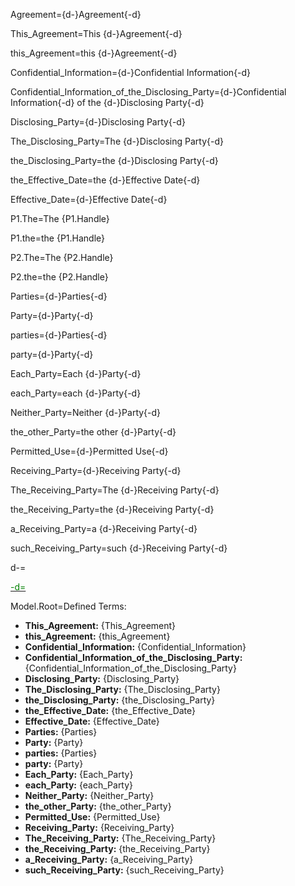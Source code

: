 Agreement={d-}Agreement{-d}

This_Agreement=This {d-}Agreement{-d}

this_Agreement=this {d-}Agreement{-d}

Confidential_Information={d-}Confidential Information{-d}

Confidential_Information_of_the_Disclosing_Party={d-}Confidential Information{-d} of the {d-}Disclosing Party{-d}

Disclosing_Party={d-}Disclosing Party{-d}

The_Disclosing_Party=The {d-}Disclosing Party{-d}

the_Disclosing_Party=the {d-}Disclosing Party{-d}

the_Effective_Date=the {d-}Effective Date{-d}

Effective_Date={d-}Effective Date{-d}

P1.The=The {P1.Handle}

P1.the=the {P1.Handle}

P2.The=The {P2.Handle}

P2.the=the {P2.Handle}

Parties={d-}Parties{-d}

Party={d-}Party{-d}

parties={d-}Parties{-d}

party={d-}Party{-d}

Each_Party=Each {d-}Party{-d}

each_Party=each {d-}Party{-d}

Neither_Party=Neither {d-}Party{-d}

the_other_Party=the other {d-}Party{-d}

Permitted_Use={d-}Permitted Use{-d}

Receiving_Party={d-}Receiving Party{-d}

The_Receiving_Party=The {d-}Receiving Party{-d}

the_Receiving_Party=the {d-}Receiving Party{-d}

a_Receiving_Party=a {d-}Receiving Party{-d}

such_Receiving_Party=such {d-}Receiving Party{-d}

d-=<a href="https://github.com/CommonAccord/Org/blob/master/Doc/02/Sec/DT_NDA.01.md"><font color="green">

-d=</font></a>

Model.Root=Defined Terms: <ul><li><b>This_Agreement:</b> {This_Agreement}<li><b>this_Agreement:</b> {this_Agreement}<li><b>Confidential_Information:</b> {Confidential_Information}<li><b>Confidential_Information_of_the_Disclosing_Party:</b> {Confidential_Information_of_the_Disclosing_Party}<li><b>Disclosing_Party:</b> {Disclosing_Party}<li><b>The_Disclosing_Party:</b> {The_Disclosing_Party}<li><b>the_Disclosing_Party:</b> {the_Disclosing_Party}<li><b>the_Effective_Date:</b> {the_Effective_Date}<li><b>Effective_Date:</b> {Effective_Date}<li><b>Parties:</b> {Parties}<li><b>Party:</b> {Party}<li><b>parties:</b> {Parties}<li><b>party:</b> {Party}<li><b>Each_Party:</b> {Each_Party}<li><b>each_Party:</b> {each_Party}<li><b>Neither_Party:</b> {Neither_Party}<li><b>the_other_Party:</b> {the_other_Party}<li><b>Permitted_Use:</b> {Permitted_Use}<li><b>Receiving_Party:</b> {Receiving_Party}<li><b>The_Receiving_Party:</b> {The_Receiving_Party}<li><b>the_Receiving_Party:</b> {the_Receiving_Party}<li><b>a_Receiving_Party:</b> {a_Receiving_Party}<li><b>such_Receiving_Party:</b> {such_Receiving_Party}</ul>